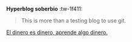 **Hyperblog soberbio**  :tw-1f411:

> This is more than a testing blog to use git.

[El dinero es dinero, aprende algo dinero.](https://platzi.com/ "El dinero es dinero, aprende algo dinero.")

